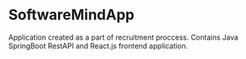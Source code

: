 # SoftwareMindApp
Application created as a part of recruitment proccess. Contains Java SpringBoot RestAPI and React.js frontend application.
